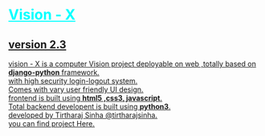 <h1 style="color:cyan;,background-color:black;"><u> Vision - X <u></h1>
  
## version 2.3
  
vision - X is a computer Vision project deployable on web ,totally based on <b>django-python</b> framework.<br>
with high security login-logout system.<br>
Comes with vary user friendly UI design.<br>
frontend is built using <b>html5 ,css3, javascript</b>.<br>
Total backend developent is built using <b>python3</b>.<br>
developed by Tirtharaj Sinha<a href="https://github.com/tirtharajsinha"> @tirtharajsinha</a>.<br>
you can find project <a href="https://github.com/users/tirtharajsinha/projects/2">Here</a>.<br>
